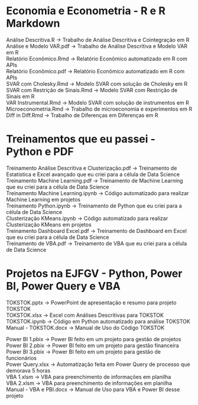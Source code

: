 # Economia e Econometria - R e R Markdown

Análise Descritiva.R -> Trabalho de Análise Descritiva e Cointegração em R \
Análise e Modelo VAR.pdf -> Trabalho de Análise Descritiva e Modelo VAR em R \
Relatório Econômico.Rmd -> Relatório Econômico automatizado em R com APIs \
Relatório Econômico.pdf -> Relatório Econômico automatizado em R com APIs \
SVAR com Cholesky.Rmd -> Modelo SVAR com solução de Cholesky em R \
SVAR com Restrição de Sinais.Rmd -> Modelo SVAR com Restrição de Sinais em R \
VAR Instrumental.Rmd -> Modelo SVAR com solução de instrumentos em R \
Microeconometria.Rmd -> Trabalho de microeconomia e experimentos em R \
Diff in Diff.Rmd -> Trabalho de Diferenças em Diferenças em R 

# Treinamentos que eu passei - Python e PDF

Treinamento Análise Descritiva e Clusterização.pdf -> Treinamento de Estatística e Excel avançado que eu criei para a célula de Data Science \
Treinamento Machine Learning.pdf -> Treinamento de Machine Learning que eu criei para a célula de Data Science \
Treinamento Machine Learning.ipynb -> Código automatizado para realizar Machine Learning em projetos \
Treinamento Python.ipynb -> Treinamento de Python que eu criei para a célula de Data Science \
Clusterização KMeans.ipynb -> Código automatizado para realizar Clusterização KMeans em projetos \
Treinamento Dashboard Excel.pdf -> Treinamento de Dashboard em Excel que eu criei para a célula de Data Science \
Treinamento de VBA.pdf -> Treinamento de VBA que eu criei para a célula de Data Science 

# Projetos na EJFGV - Python, Power BI, Power Query e VBA

TOKSTOK.pptx -> PowerPoint de apresentação e resumo para projeto TOKSTOK \
TOKSTOK.xlsx -> Excel com Análises Descritivas para TOKSTOK \
TOKSTOK.ipynb -> Código em Python automatizado para análise TOKSTOK \
Manual - TOKSTOK.docx -> Manual de Uso do Código TOKSTOK 

Power BI 1.pbix -> Power BI feito em um projeto para gestão de projetos \
Power BI 2.pbix -> Power BI feito em um projeto para gestão financeira \
Power BI 3.pbix -> Power BI feito em um projeto para gestão de funcionários \
Power Query.xlsx -> Automatização feita em Power Query de processo que demorava 5 horas \
VBA 1.xlsm -> VBA para preenchimento de informações em planilha \
VBA 2.xlsm -> VBA para preenchimento de informações em planilha \
Manual - VBA e PBI.docx -> Manual de Uso para VBA e Power BI desse projeto
